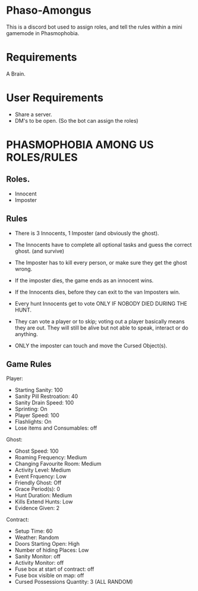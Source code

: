 # Phaso-Amongus

This is a discord bot used to assign roles, and tell the rules within a mini gamemode in Phasmophobia.

# Requirements

A Brain.


# User Requirements

- Share a server.
- DM's to be open. (So the bot can assign the roles)

# PHASMOPHOBIA AMONG US ROLES/RULES

## Roles.

- Innocent
- Imposter

## Rules

- There is 3 Innocents, 1 Imposter (and obviously the ghost).

- The Innocents have to complete all optional tasks and guess the correct ghost. (and survive)
- The Imposter has to kill every person, or make sure they get the ghost wrong.

- If the imposter dies, the game ends as an innocent wins.
- If the Innocents dies, before they can exit to the van Imposters win.

- Every hunt Innocents get to vote ONLY IF NOBODY DIED DURING THE HUNT.
- They can vote a player or to skip; voting out a player basically means they are out. They will still be alive but not able to speak, interact or do anything.

- ONLY the imposter can touch and move the Cursed Object(s).

## Game Rules

Player:

- Starting Sanity: 100
- Sanity Pill Restroation: 40
- Sanity Drain Speed: 100
- Sprinting: On
- Player Speed: 100
- Flashlights: On
- Lose items and Consumables: off

Ghost:

- Ghost Speed: 100
- Roaming Frequency: Medium
- Changing Favourite Room: Medium
- Activity Level: Medium
- Event Frquency: Low
- Friendly Ghost: Off
- Grace Period(s): 0
- Hunt Duration: Medium
- Kills Extend Hunts: Low
- Evidence Given: 2

Contract:

- Setup Time: 60
- Weather: Random
- Doors Starting Open: High
- Number of hiding Places: Low
- Sanity Monitor: off
- Activity Monitor: off
- Fuse box at start of contract: off
- Fuse box visible on map: off
- Cursed Possessions Quantity: 3 (ALL RANDOM)

